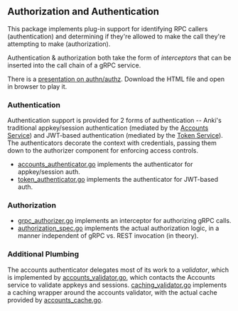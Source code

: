 ## Authorization and Authentication

This package implements plug-in support for identifying RPC callers
(authentication) and determining if they're allowed to make the call
they're attempting to make (authorization).

Authentication & authorization both take the form of _interceptors_
that can be inserted into the call chain of a gRPC service.

There is a
[presentation on authn/authz](docs/Authorization.html). Download the
HTML file and open in browser to play it.

### Authentication

Authentication support is provided for 2 forms of authentication --
Anki's traditional appkey/session authentication (mediated by the
[Accounts Service](https://github.com/anki/sai-go-accounts)) and
JWT-based authentication (mediated by the
[Token Service](https://github.com/anki/sai-token-service)). The
authenticators decorate the context with credentials, passing them
down to the authorizer component for enforcing access controls.

* [accounts_authenticator.go](accounts_authenticator.go) implements
  the authenticator for appkey/session auth.
* [token_authenticator.go](token_authenticator.go) implements the
  authenticator for JWT-based auth.

### Authorization

* [grpc_authorizer.go](grpc_authorizer.go) implements an interceptor
  for authorizing gRPC calls.
* [authorization_spec.go](authorization_spec.go) implements the actual
  authorization logic, in a manner independent of gRPC vs. REST
  invocation (in theory).

### Additional Plumbing

The accounts authenticator delegates most of its work to a
_validator_, which is implemented by
[accounts_validator.go](accounts_validator.go), which contacts the
Accounts service to validate appkeys and
sessions. [caching_validator.go](caching_validator.go) implements a
caching wrapper around the accounts validator, with the actual cache
provided by [accounts_cache.go](accounts_cache.go).
